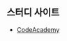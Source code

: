 ## 스터디 사이트
- [CodeAcademy](https://www.codecademy.com/en/courses/learn-html-css/lessons/common-elements/exercises/visible-content?action=lesson_resume)